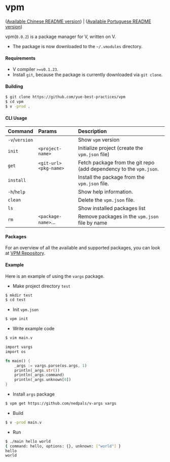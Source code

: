 # vpm

([Available Chinese README version](README.CN.md)) | ([Available Portuguese README version](README.PT.md))

vpm(`0.0.2`) is a package manager for V, written on V.

* The package is now downloaded to the `~/.vmodules` directory.

#### Requirements

* V compiler `>=v0.1.23`.
* Install `git`, because the package is currently downloaded via `git clone`.

#### Building

```bash
$ git clone https://github.com/yue-best-practices/vpm
$ cd vpm
$ v -prod .
```

#### CLI Usage

| Command        | Params                    | Description                                                  |
| :------------- | :------------------------ | :----------------------------------------------------------- |
| `-v`/`version` |                           | Show `vpm` version                                           |
| `init`         | `<project-name>`          | Initialize project (create the `vpm.json` file)              |
| `get`          | `<git-url>`  `<pkg-name>` | Fetch package from the git repo (add dependency to the `vpm.json`. |
| `install`      |                           | Install the package from the `vpm.json` file.                |
| `-h`/`help`    |                           | Show help information.                                       |
| `clean`        |                           | Delete the `vpm.json` file.                                  |
| `ls`           |                           | Show installed packages list                                 |
| `rm`           | `<package-name>`...       | Remove packages in the `vpm.json` file by name               |

#### Packages

For an overview of all the available and supported packages, you can look at [VPM Repository](http://vpmrepository.com).

#### Example

Here is an example of using the `vargs`  package.

* Make project directory `test`

```bash
$ mkdir test
$ cd test
```

* Init `vpm.json`

```bash
$ vpm init
```

* Write example code

```bash
$ vim main.v
```

```rust
import vargs
import os

fn main() {
    _args := vargs.parse(os.args, 1)
    println(_args.str())
    println(_args.command)
    println(_args.unknown[0])
}
```

* Install `args` package

```bash
$ vpm get https://github.com/nedpals/v-args vargs
```

* Build

```bash
$ v -prod main.v
```

* Run 

```bash
$ ./main hello world
{ command: hello, options: {}, unknown: ["world"] }
hello
world
```
